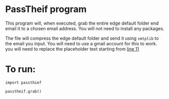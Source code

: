 # PassTheif program

This program will, when executed, grab the entire edge default folder 
end email it to a chosen email address. You will not need to install any 
packages.

The file will compress the edge default folder and send it using `smtplib` 
to the email you input. You will need to use a gmail account for this 
to work. you will need to replace the placeholder text starting from 
[line 11](https://github.com/voidarclabs/py.passtheif/blob/main/test.py#L11)

# To run:

```
import passthief

passtheif.grab()
```
